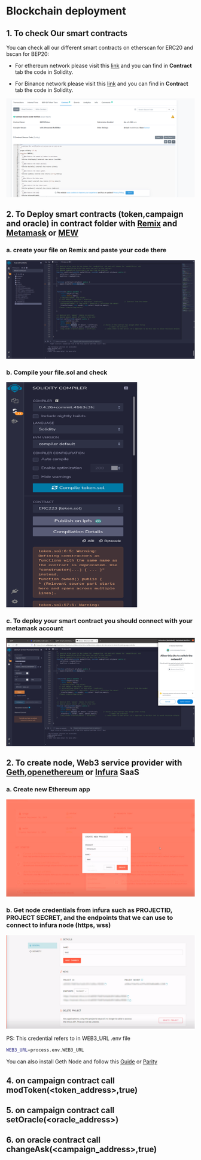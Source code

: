 # Blockchain deployment

## 1. To check Our smart contracts

You can check all our different smart contracts on etherscan for ERC20 and bscan for BEP20:

-   For ethereum network please visit this [link](https://etherscan.io/address/0xdf49c9f599a0a9049d97cff34d0c30e468987389#code) and you can find in **Contract** tab the code in Solidity.

-   For Binance network please visit this [link](https://bscscan.com/address/0x448bee2d93be708b54ee6353a7cc35c4933f1156#code) and you can find in **Contract** tab the code in Solidity.

![alt text](img/BSC-CONTRACT.png)

## 2. To Deploy smart contracts (token,campaign and oracle) in contract folder with [Remix](https://remix.ethereum.org) and [Metamask](https://metamask.io/) or [MEW](https://www.myetherwallet.com/)

### a. create your file on Remix and paste your code there

![alt text](img/remix.png)

### b. Compile your file.sol and check

<img src="img/compile.png" width="350" height="600">

### c. To deploy your smart contract you should connect with your metamask account

![alt text](img/deploy.png)

## 2. To create node, Web3 service provider with [Geth](https://geth.ethereum.org/),[openethereum](https://github.com/openethereum/openethereum) or [Infura](https://infura.io/) SaaS

### a. Create new Ethereum app

![alt text](img/createinfura.png)

### b. Get node credentials from infura such as PROJECTID, PROJECT SECRET, and the endpoints that we can use to connect to infura node (https, wss)

![alt text](img/keysinfura.png)

PS: This credential refers to in WEB3_URL .env file

```sh
WEB3_URL=process.env.WEB3_URL
```

You can also install Geth Node and follow this [Guide](https://geth.ethereum.org/docs/getting-started) or [Parity](https://openethereum.github.io/Setup)

## 4. on campaign contract call modToken(<token_address>,true)

## 5. on campaign contract call setOracle(<oracle_address>)

## 6. on oracle contract call changeAsk(<campaign_address>,true)
